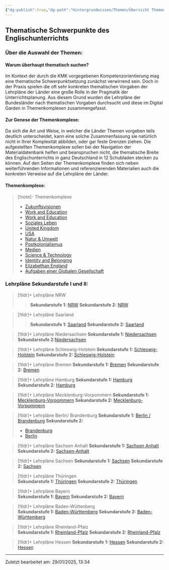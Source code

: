 ```yaml
---
{"dg-publish":true,"dg-path":"Hintergrundwissen/Themen/Übersicht Themen und Lehrpläne.md","permalink":"/hintergrundwissen/themen/uebersicht-themen-und-lehrplaene/","pinned":true,"noteIcon":"1"}
---
```


## Thematische Schwerpunkte des Englischunterrichts

### Über die Auswahl der Themen:

#### Warum überhaupt thematisch suchen?
Im Kontext der durch die KMK vorgegebenen Kompetenzorientierung mag eine thematische Schwerpunktsetzung zunächst verwirrend sein. Doch in der Praxis spielen die oft sehr konkreten thematischen Vorgaben der Lehrpläne der Länder eine große Rolle in der Pragmatik der Unterrichtsplanung.  Aus diesem Grund wurden die Lehrpläne der Bundesländer nach thematischen Vorgaben durchsucht und diese im Digital Garden in Themenkomplexen zusammengefasst. 

#### Zur Genese der Themenkomplexe:
Da sich die Art und Weise, in welcher die Länder Themen vorgeben teils deutlich unterscheidet, kann eine solche Zusammenfassung sie natürlich nicht in Ihrer Komplexität abbilden, oder gar feste Grenzen ziehen. Die aufgestellten Themenkomplexe sollen bei der Navigation der Materialdatenbank helfen und beanspruchen nicht, die thematische Breite des Englischunterrichts in ganz Deutschland in 12 Schubladen stecken zu können.
Auf den Seiten der Themenkomplexe finden sich neben weiterführenden Informationen und referenzierenden Materialien auch die konkreten Verweise auf die Lehrpläne der Länder.

#### Themenkomplexe:

> [!note]- Themenkomplexe 
> - [Zukunftsvisionen](app://obsidian.md/01_Background/Themen/Zukunftsvisionen.md)
> - [Work and Education](app://obsidian.md/01_Background/Themen/Work%20and%20Education.md)
> - [Work and Education](app://obsidian.md/01_Background/Themen/Work%20and%20Education.md)
> - [Soziales Leben](app://obsidian.md/01_Background/Themen/Soziales%20Leben.md)
> - [United Kingdom](app://obsidian.md/01_Background/Themen/United%20Kingdom.md)
> - [USA](app://obsidian.md/01_Background/Themen/USA.md)
> - [Natur & Umwelt](app://obsidian.md/01_Background/Themen/Natur%20&%20Umwelt.md)
> - [Postkolonialismus](app://obsidian.md/01_Background/Themen/Postkolonialismus.md)
> - [Medien](app://obsidian.md/01_Background/Themen/Medien.md)
> - [Science & Technology](app://obsidian.md/01_Background/Themen/Science%20&%20Technology.md)
> - [Identity and Belonging](app://obsidian.md/01_Background/Themen/Identity%20and%20Belonging.md)
> - [Elizabethan England](app://obsidian.md/01_Background/Themen/Elizabethan%20England.md)
> - [Aufgaben einer Globalen Gesellschaft](app://obsidian.md/01_Background/Themen/Aufgaben%20einer%20Globalen%20Gesellschaft.md)
### Lehrpläne Sekundarstufe I und II:

>[!tldr]+ Lehrpläne NRW
>>**Sekundarstufe 1:** [NRW](https://www.schulentwicklung.nrw.de/lehrplaene/lehrplan/199/g9_e_klp_%203417_2019_06_23.pdf ) 
>**Sekundarstufe 2:**  [NRW](https://www.schulentwicklung.nrw.de/lehrplaene/lehrplannavigator-s-ii/gymnasiale-oberstufe/englisch/englisch-klp-/kompetenzen/index.html )

>[!tldr]+ Lehrpläne Saarland
>>**Sekundarstufe 1:** [Saarland](https://www.saarland.de/mbk/DE/portale/bildungsserver/unterricht-und-bildungsthemen/lehrplaenehandreichungen/lehrplaeneallgemeinbildende/Gymnasium/Gymnasien_node)
>**Sekundarstufe 2:** [Saarland](https://www.saarland.de/mbk/DE/portale/bildungsserver/unterricht-und-bildungsthemen/lehrplaenehandreichungen/lehrplaeneallgemeinbildende/gymnasiale-oberstufe-GOS/lehrplaene_GOS_node)

>[!tldr]+ Lehrpläne Niedersachsen
>**Sekundarstufe 1:** [Niedersachsen](https://cuvo.nibis.de/cuvo.php?p=search&k0_0=Fach&v0_0=Englisch&k0_1=Schulbereich&v0_1=Sek+I&k0_2=Dokumentenart&v0_2=Kerncurriculum&)
>**Sekundarstufe 2:**[Niedersachsen](https://bildungsportal-niedersachsen.de/allgemeinbildung/unterrichtsfaecher/sprachen-und-literatur/englisch-sek-ii)

>[!tldr]+ Lehrpläne Schleswig-Holstein
>**Sekundarstufe 1:** [Schleswig-Holstein](https://fachportal.lernnetz.de/sh/fachanforderungen/englisch.html)
>**Sekundarstufe 2:** [Schleswig-Holstein](https://fachportal.lernnetz.de/sh/fachanforderungen/englisch.html)

>[!tldr]+ Lehrpläne Bremen
>**Sekundarstufe 1:**  [Bremen](https://www.lis.bremen.de/schulqualitaet/bildungsplaene/sekundarbereich-i-15226)
>**Sekundarstufe 2:** [Bremen](https://www.lis.bremen.de/schulqualitaet/bildungsplaene/sekundarbereich-ii-allgemeinbildend-16698)

>[!tldr]+ Lehrpläne Hamburg
>**Sekundarstufe 1:**  [Hamburg](https://www.hamburg.de/resource/blob/122938/ea8fcb338d06e068c1e13091afa61761/englisch-gym-seki-2022-data.pdf)
>**Sekundarstufe 2:** [Hamburg](https://www.hamburg.de/contentblob/16762884/d0738e7bafad8496f4ef1a6b9cefb926/data/fsp-englisch-gyo-2022.pdf)

>[!tldr]+ Lehrpläne Mecklenburg-Vorpommern 
>**Sekundarstufe 1:** [Mecklenburg-Vorpommern](https://www.bildung-mv.de/export/sites/bildungsserver/downloads/unterricht/rahmenplaene_allgemeinbildende_schulen/Englisch/RP_EN_AHR_7-10.pdf)
>**Sekundarstufe 2:** [Mecklenburg-Vorpommern](https://www.bildung-mv.de/export/sites/bildungsserver/downloads/unterricht/rahmenplaene_allgemeinbildende_schulen/Englisch/RP_EN_SEK2.pdf)

>[!tldr]+ Lehrpläne Berlin/ Brandenburg
>**Sekundarstufe 1:**  [Berlin / Brandenburg](https://bildungsserver.berlin-brandenburg.de/fileadmin/bbb/unterricht/rahmenlehrplaene/Rahmenlehrplanprojekt/amtliche_Fassung/Teil_C_Mod_Fremdsprachen_2015_11_16_web.pdf)
>**Sekundarstufe 2:** 
>- [Brandenburg](https://bildungsserver.berlin-brandenburg.de/fileadmin/bbb/unterricht/rahmenlehrplaene/gymnasiale_oberstufe/curricula/2022/Teil_C_RLP_GOST_2022_Englisch.pdf)
>- [Berlin](https://www.berlin.de/sen/bildung/unterricht/faecher-rahmenlehrplaene/rahmenlehrplaene/oberstufe/)

>[!tldr]+ Lehrpläne Sachsen Anhalt
>**Sekundarstufe 1:** [Sachsen Anhalt](https://www.bildung-lsa.de/pool/RRL_Lehrplaene/Endfassungen/lp_sks_englisch.pdf)
>**Sekundarstufe 2:** [Sachsen-Anhalt](https://lisa.sachsen-anhalt.de/fileadmin/Bibliothek/Politik_und_Verwaltung/MK/LISA/Unterricht/Lehrplaene/Gym/Anpassung/Englisch_FLP_Gym_01_07_2019.pdf)

>[!tldr]+ Lehrpläne Sachsen 
>**Sekundarstufe 1:** [Sachsen](https://www.schulportal.sachsen.de/lplandb/index.php?lplanid=816&lplansc=Ot016RpUeeLWYkna0Y8m&token=654991b6218626633eb4edb4ca60c3f6)
>**Sekundarstufe 2:** [Sachsen](https://www.schulportal.sachsen.de/lplandb/index.php?lplanid=816&lplansc=Ot016RpUeeLWYkna0Y8m&token=88d7f28d3e9b837659d6e5b71af058ae)

>[!tldr]+ Lehrpläne Thüringen  
>**Sekundarstufe 1:** [Thüringen](https://www.schulportal-thueringen.de/lehrplaene)
>**Sekundarstufe 2:** [Thüringen](https://www.schulportal-thueringen.de/media/detail?tspi=1395)

>[!tldr]+ Lehrpläne Bayern   
>**Sekundarstufe 1:**  [Bayern](https://www.lehrplanplus.bayern.de/fachlehrplan/gymnasium/10/englisch)
>**Sekundarstufe 2:** [Bayern](https://www.lehrplanplus.bayern.de/fachlehrplan/gymnasium/11/englisch)

>[!tldr]+ Lehrpläne Baden-Wüttenberg   
>**Sekundarstufe 1:** [Baden-Württemberg](https://www.bildungsplaene-bw.de/,Lde/LS/BP2016BW/ALLG/SEK1/E1)
>**Sekundarstufe 2:** [Baden-Württemberg](https://www.bildungsplaene-bw.de/site/bildungsplan/get/documents/lsbw/export-pdf/depot-pdf/ALLG/BP2016BW_ALLG_GYM_E1.pdf)

>[!tldr]+ Lehrpläne Rheinland-Pfalz  
>**Sekundarstufe 1:** [Rheinland-Pfalz](https://bildung.rlp.de/lehrplaene/seite/1)
>**Sekundarstufe 2:** [Rheinland-Pfalz](https://bildung.rlp.de/lehrplaene/seite/1)

>[!tldr]+ Lehrpläne Hessen 
>**Sekundarstufe 1:**  [Hessen](https://kultus.hessen.de/unterricht/kerncurricula-und-lehrplaene/lehrplaene)
>**Sekundarstufe 2:** [Hessen](https://kultus.hessen.de/sites/kultusministerium.hessen.de/files/2022-09/kcgo_englisch_stand_august_2022_0.pdf)


---
Zuletzt bearbeitet am: 29/01/2025, 13:34